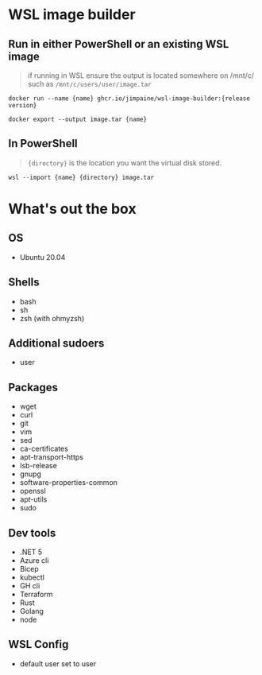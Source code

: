 # WSL image builder

## Run in either PowerShell or an existing WSL image

> if running in WSL ensure the output is located somewhere on /mnt/c/ such as `/mnt/c/users/user/image.tar`

```
docker run --name {name} ghcr.io/jimpaine/wsl-image-builder:{release version}

docker export --output image.tar {name}
```

## In PowerShell

> `{directory}` is the location you want the virtual disk stored.

```
wsl --import {name} {directory} image.tar
```

# What's out the box

## OS
 - Ubuntu 20.04

## Shells
- bash
- sh
- zsh (with ohmyzsh)

## Additional sudoers
- user

## Packages
- wget
- curl
- git
- vim
- sed
- ca-certificates
- apt-transport-https
- lsb-release
- gnupg
- software-properties-common
- openssl
- apt-utils
- sudo

## Dev tools
- .NET 5
- Azure cli
- Bicep
- kubectl
- GH cli
- Terraform
- Rust
- Golang
- node

## WSL Config
- default user set to user